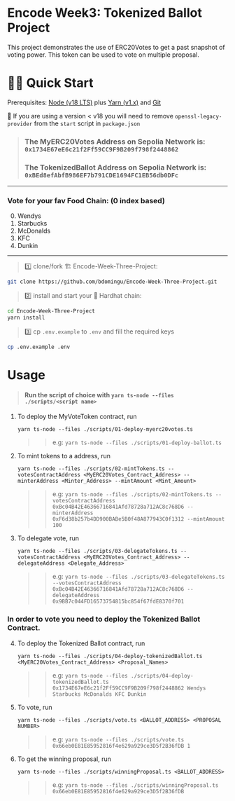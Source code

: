 # Encode Week3: Tokenized Ballot Project

This project demonstrates the use of ERC20Votes to get a past snapshot of voting power. This token can be used to vote on multiple proposal.

# 🏄‍♂️ Quick Start

Prerequisites: [Node (v18 LTS)](https://nodejs.org/en/download/) plus [Yarn (v1.x)](https://classic.yarnpkg.com/en/docs/install/) and [Git](https://git-scm.com/downloads)

🚨 If you are using a version < v18 you will need to remove `openssl-legacy-provider` from the `start` script in `package.json`

> ### The MyERC20Votes Address on Sepolia Network is: `0x1734E67eE6c21f2Ff59CC9F9B209f798f2448862`
>
> ### The TokenizedBallot Address on Sepolia Network is: `0xBEd8efAbfB986EF7b791CDE1694FC1EB56db0DFc`

---

### Vote for your fav Food Chain: (0 index based)

0. Wendys
1. Starbucks
2. McDonalds
3. KFC
4. Dunkin

---

> 1️⃣ clone/fork 🏗
> Encode-Week-Three-Project:

```bash
git clone https://github.com/bdomingu/Encode-Week-Three-Project.git
```

> 2️⃣ install and start your 👷‍ Hardhat chain:

```bash
cd Encode-Week-Three-Project
yarn install
```

> 3️⃣ cp `.env.example` to `.env` and fill the required keys

```bash
cp .env.example .env
```

# Usage

> #### Run the script of choice with `yarn ts-node --files ./scripts/<script name>`

1. To deploy the MyVoteToken contract, run
   ```
   yarn ts-node --files ./scripts/01-deploy-myerc20votes.ts
   ```
   > > e.g: `yarn ts-node --files ./scripts/01-deploy-ballot.ts`
2. To mint tokens to a address, run

   ```
   yarn ts-node --files ./scripts/02-mintTokens.ts --votesContractAddress <MyERC20Votes_Contract_Address> --minterAddress <Minter_Address> --mintAmount <Mint_Amount>
   ```

   > > e.g: `yarn ts-node --files ./scripts/02-mintTokens.ts --votesContractAddress 0xBc04B42E46366716841Afd78728a712AC8c768D6 --minterAddress 0xF6d38b257b4DD900BABe5B0f48A877943C0f1312 --mintAmount 100`

3. To delegate vote, run

   ```
   yarn ts-node --files ./scripts/03-delegateTokens.ts --votesContractAddress <MyERC20Votes_Contract_Address> --delegateAddress <Delegate_Address>
   ```

   > > e.g: `yarn ts-node --files ./scripts/03-delegateTokens.ts --votesContractAddress 0xBc04B42E46366716841Afd78728a712AC8c768D6 --delegateAddress 0x9BB7c044FD16573754815bc854f67fdE8370f701`

### In order to vote you need to deploy the Tokenized Ballot Contract.

4. To deploy the Tokenized Ballot contract, run
   ```
   yarn ts-node --files ./scripts/04-deploy-tokenizedBallot.ts <MyERC20Votes_Contract_Address> <Proposal_Names>
   ```
   > > e.g: `yarn ts-node --files ./scripts/04-deploy-tokenizedBallot.ts 0x1734E67eE6c21f2Ff59CC9F9B209f798f2448862 Wendys Starbucks McDonalds KFC Dunkin`
5. To vote, run
   ```
   yarn ts-node --files ./scripts/vote.ts <BALLOT_ADDRESS> <PROPOSAL NUMBER>
   ```
   > > e.g: `yarn ts-node --files ./scripts/vote.ts 0x66eb0E81E85952816f4e629a929ce3D5f2B36fDB 1`
6. To get the winning proposal, run
   ```
   yarn ts-node --files ./scripts/winningProposal.ts <BALLOT_ADDRESS>
   ```
   > > e.g: `yarn ts-node --files ./scripts/winningProposal.ts 0x66eb0E81E85952816f4e629a929ce3D5f2B36fDB`
